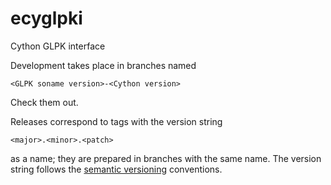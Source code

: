 ecyglpki
========

Cython GLPK interface

Development takes place in branches named

    <GLPK soname version>-<Cython version>

Check them out.

Releases correspond to tags with the version string

    <major>.<minor>.<patch>

as a name; they are prepared in branches with the same name.
The version string follows the [semantic versioning](http://semver.org/) conventions.
